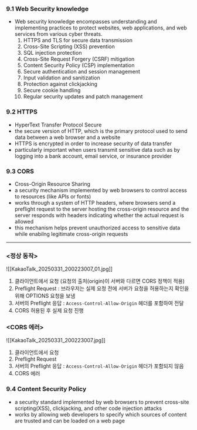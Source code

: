 ### 9.1 Web Security knowledge
* Web security knowledge encompasses understanding and implementing practices to protect websites, web applications, and web services from various cyber threats. 
	1. HTTPS and TLS for secure data transmission
	2. Cross-Site Scripting (XSS) prevention
	3. SQL injection protection
	4. Cross-Site Request Forgery (CSRF) mitigation
	5. Content Security Policy (CSP) implementation
	6. Secure authentication and session management
	7. Input validation and sanitization
	8. Protection against clickjacking
	9. Secure cookie handling
	10. Regular security updates and patch management
### 9.2 HTTPS 
* HyperText Transfer Protocol Secure
* the secure version of HTTP, which is the primary protocol used to send data between a web browser and a website
* HTTPS is encrypted in order to increase security of data transfer 
* particularly important when users transmit sensitive data such as by logging into a bank account, email service, or insurance provider
### 9.3 CORS
* Cross-Origin Resource Sharing
* a security mechanism implemented by web browsers to control access to resources (like APIs or fonts) 
* works through a system of HTTP headers, where browsers send a preflight request to the server hosting the cross-origin resource and the server responds with headers indicating whether the actual request is allowed
* this mechanism helps prevent unauthorized access to sensitive data while enabilng legitimate cross-origin requests
----------------------
### <정상 동작>
![[KakaoTalk_20250331_200223007_01.jpg]]
1. 클라이언트에서 요청 (요청의 출처(origin)이 서버와 다르면 CORS 정책이 적용)
2. Preflight Request : 브라우저는 실제 요청 전에 서버가 요청을 허용하는지 확인을 위해 OPTIONS 요청을 보냄
3. 서버의 Preflight 응답 : `Access-Control-Allow-Origin` 헤더를 포함하여 전달
4. CORS 허용된 후 실제 요청 진행
### <CORS 에러>
![[KakaoTalk_20250331_200223007.jpg]]
1. 클라이언트에서 요청
2. Preflight Request
3. 서버의 Preflight 응답 : `Access-Control-Allow-Origin` 헤더가 포함되지 않음
4. CORS 에러
### 9.4 Content Security Policy
* a security standard implemented by web browsers to prevent cross-site scripting(XSS), clickjacking, and other code injection attacks
* works by allowing web developers to specify which sources of content are trusted and can be loaded on a web page